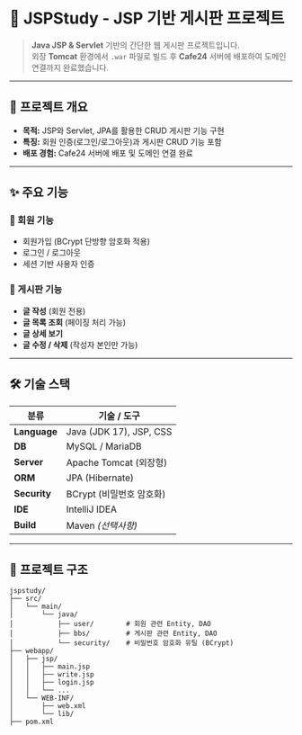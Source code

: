 # 📜 **JSPStudy - JSP 기반 게시판 프로젝트**

> **Java JSP & Servlet** 기반의 간단한 웹 게시판 프로젝트입니다.  
> 외장 **Tomcat** 환경에서 `.war` 파일로 빌드 후 **Cafe24** 서버에 배포하여 도메인 연결까지 완료했습니다.  

---

## 🚀 **프로젝트 개요**
- **목적:** JSP와 Servlet, JPA를 활용한 CRUD 게시판 기능 구현  
- **특징:** 회원 인증(로그인/로그아웃)과 게시판 CRUD 기능 포함  
- **배포 경험:** Cafe24 서버에 배포 및 도메인 연결 완료  

---

## ✨ **주요 기능**

### 👤 회원 기능
- 회원가입 (BCrypt 단방향 암호화 적용)
- 로그인 / 로그아웃
- 세션 기반 사용자 인증

### 📝 게시판 기능
- **글 작성** (회원 전용)
- **글 목록 조회** (페이징 처리 가능)
- **글 상세 보기**
- **글 수정 / 삭제** (작성자 본인만 가능)

---

## 🛠 **기술 스택**

| 분류         | 기술 / 도구                          |
|--------------|--------------------------------------|
| **Language** | Java (JDK 17), JSP, CSS              |
| **DB**       | MySQL / MariaDB                      |
| **Server**   | Apache Tomcat (외장형)               |
| **ORM**      | JPA (Hibernate)                      |
| **Security** | BCrypt (비밀번호 암호화)              |
| **IDE**      | IntelliJ IDEA                        |
| **Build**    | Maven *(선택사항)*                   |

---

## 📂 **프로젝트 구조**

```plaintext
jspstudy/
├── src/
│   └── main/
│       └── java/
│           ├── user/        # 회원 관련 Entity, DAO
│           ├── bbs/         # 게시판 관련 Entity, DAO
│           └── security/    # 비밀번호 암호화 유틸 (BCrypt)
├── webapp/
│   ├── jsp/
│   │   ├── main.jsp
│   │   ├── write.jsp
│   │   ├── login.jsp
│   │   └── ...
│   └── WEB-INF/
│       ├── web.xml
│       └── lib/
├── pom.xml
